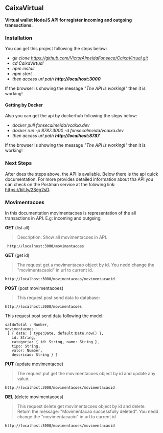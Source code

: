 ## CaixaVirtual

**Virtual wallet NodeJS API for register incoming and outgoing transactions.**

### Installation

You can get this project following the steps below:

- *git clone https://github.com/VictorAlmeidaFonseca/CaixaVirtual.git*
- *cd CaixaVirtual*
- *npm install*
- *npm start*
- *then access url path **http://localhost:3000***

If the browser is showing the message *"The API is working!"* then it is working!

#### Getting by Docker

Also you can get the api by dockerhub following the steps below:

- *docker pull fonsecalmeida/vcaixa.dev*
- *docker run -p 8787:3000 -d fonsecalmeida/vcaixa.dev*
- *then access url path **http://localhost:8787*** 

If the browser is showing the message *"The API is working!"* then it is working!


### Next Steps

After does the steps above, the API is available. Below there is the api quick documentation. For more provides detailed information about tha API you can check on the Postman service at the folowing link: https://bit.ly/2Seg2sD.

### Movimentacoes
 
 In this documentation movimentacoes is representation of the all transactions in API. E.g: incoming and outgoing.

**GET** (list all)
> Description: Show all movimentacoes in API.
```
 http://localhost:3000/movimentacoes
 ```

**GET** (get id)
>The request get a movimentacao object by id. You nedd change the "movimentacaoid" in url to current id.
```
http://localhost:3000/movimentacoes/movimentacaoid
```


**POST** (post movimentacoes)
> This request post send data to database:
```
http://localhost:3000/movimentacoes
```

This request post send data following the model:
```
saldoTotal : Number, 
movimentacoes : 
 [ { data: { type:Date, default:Date.now() },
   id: String, 
   categoria: { id: String, name: String }, 
   tipo: String, 
   valor: Number, 
   descricao: String } ]
```
**PUT** (update movimentacoe)
> The request put get the movimentacoes object by id and update any value.
```
http://localhost:3000/movimentacoes/movimentacaoid
```

**DEL** (delete movimentacoes)
> This request delete get movimentacoes object by id and delete. Return the message: "Movimentacao successfully deleted". You nedd change the "movimentacaoid" in url to current id
```
http://localhost:3000/movimentacoes/movimentacaoid
```


